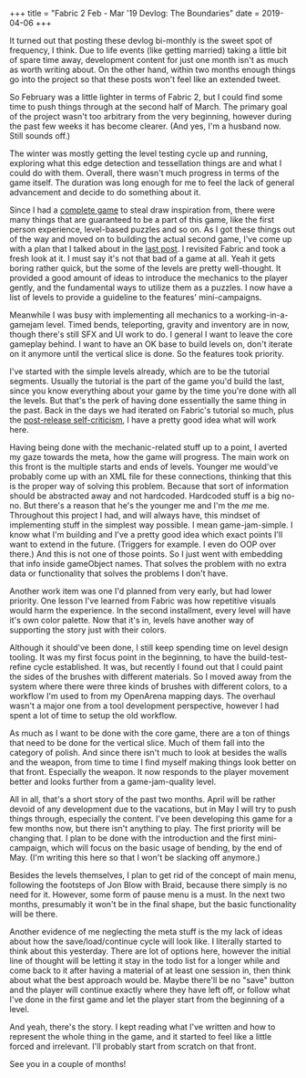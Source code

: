 +++
title = "Fabric 2 Feb - Mar '19 Devlog: The Boundaries"
date = 2019-04-06
+++

It turned out that posting these devlog bi-monthly is the sweet spot of frequency, I think. Due to life events (like getting married) taking a little bit of spare time away, development content for just one month isn't as much as worth writing about. On the other hand, within two months enough things go into the project so that these posts won't feel like an extended tweet.

So February was a little lighter in terms of Fabric 2, but I could find some time to push things through at the second half of March. The primary goal of the project wasn't too arbitrary from the very beginning, however during the past few weeks it has become clearer. (And yes, I'm a husband now. Still sounds off.)

The winter was mostly getting the level testing cycle up and running, exploring what this edge detection and tessellation things are and what I could do with them. Overall, there wasn't much progress in terms of the game itself. The duration was long enough for me to feel the lack of general advancement and decide to do something about it.

Since I had a [complete game](https://store.steampowered.com/app/489660/Fabric/) to steal draw inspiration from, there were many things that are guaranteed to be a part of this game, like the first person experience, level-based puzzles and so on. As I got these things out of the way and moved on to building the actual second game, I've come up with a plan that I talked about in the [last post](http://atilkockar.com/fabric-2-dec-18-jan-19-devlog/). I revisited Fabric and took a fresh look at it. I must say it's not that bad of a game at all. Yeah it gets boring rather quick, but the some of the levels are pretty well-thought. It provided a good amount of ideas to introduce the mechanics to the player gently, and the fundamental ways to utilize them as a puzzles. I now have a list of levels to provide a guideline to the features' mini-campaigns.

Meanwhile I was busy with implementing all mechanics to a working-in-a-gamejam level. Timed bends, teleporting, gravity and inventory are in now, though there's still SFX and UI work to do. I general I want to leave the core gameplay behind. I want to have an OK base to build levels on, don't iterate on it anymore until the vertical slice is done. So the features took priority.

I've started with the simple levels already, which are to be the tutorial segments. Usually the tutorial is the part of the game you'd build the last, since you know everything about your game by the time you're done with all the levels. But that's the perk of having done essentially the same thing in the past. Back in the days we had iterated on Fabric's tutorial so much, plus the [post-release self-criticism](http://www.gamasutra.com/blogs/AtilKockar/20161026/284098/On_Puzzle_Design_and_Fabric.php), I have a pretty good idea what will work here.

Having being done with the mechanic-related stuff up to a point, I averted my gaze towards the meta, how the game will progress. The main work on this front is the multiple starts and ends of levels. Younger me would've probably come up with an XML file for these connections, thinking that this is the proper way of solving this problem. Because that sort of information should be abstracted away and not hardcoded. Hardcoded stuff is a big no-no. But there's a reason that he's the younger me and I'm the _me_ me. Throughout this project I had, and will always have, this mindset of implementing stuff in the simplest way possible. I mean game-jam-simple. I know what I'm building and I've a pretty good idea which exact points I'll want to extend in the future. (Triggers for example. I even do OOP over there.) And this is not one of those points. So I just went with embedding that info inside gameObject names. That solves the problem with no extra data or functionality that solves the problems I don't have.

Another work item was one I'd planned from very early, but had lower priority. One lesson I've learned from Fabric was how repetitive visuals would harm the experience. In the second installment, every level will have it's own color palette. Now that it's in, levels have another way of supporting the story just with their colors.

Although it should've been done, I still keep spending time on level design tooling. It was my first focus point in the beginning, to have the build-test-refine cycle established. It was, but recently I found out that I could paint the sides of the brushes with different materials. So I moved away from the system where there were three kinds of brushes with different colors, to a workflow I'm used to from my OpenArena mapping days. The overhaul wasn't a major one from a tool development perspective, however I had spent a lot of time to setup the old workflow.

As much as I want to be done with the core game, there are a ton of things that need to be done for the vertical slice. Much of them fall into the category of polish. And since there isn't much to look at besides the walls and the weapon, from time to time I find myself making things look better on that front. Especially the weapon. It now responds to the player movement better and looks further from a game-jam-quality level.

All in all, that's a short story of the past two months. April will be rather devoid of any development due to the vacations, but in May I will try to push things through, especially the content. I've been developing this game for a few months now, but there isn't anything to play. The first priority will be changing that. I plan to be done with the introduction and the first mini-campaign, which will focus on the basic usage of bending, by the end of May. (I'm writing this here so that I won't be slacking off anymore.)

Besides the levels themselves, I plan to get rid of the concept of main menu, following the footsteps of Jon Blow with Braid, because there simply is no need for it. However, some form of pause menu is a must. In the next two months, presumably it won't be in the final shape, but the basic functionality will be there.

Another evidence of me neglecting the meta stuff is the my lack of ideas about how the save/load/continue cycle will look like. I literally started to  
think about this yesterday. There are lot of options here, however the initial line of thought will be letting it stay in the todo list for a longer while and come back to it after having a material of at least one session in, then think about what the best approach would be. Maybe there'll be no "save" button and the player will continue exactly where they have left off, or follow what I've done in the first game and let the player start from the beginning of a level.

And yeah, there's the story. I kept reading what I've written and how to represent the whole thing in the game, and it started to feel like a little forced and irrelevant. I'll probably start from scratch on that front.

See you in a couple of months!
